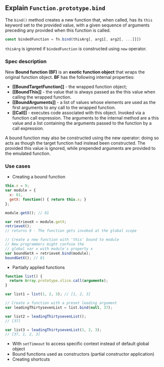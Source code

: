 ## Explain `Function.prototype.bind`

The `bind()` method creates a new function that, when called, has its `this` keyword set to the provided value, with a given sequence of arguments preceding any provided when this function is called.

```js
const bindedFunction = fn.bind(thisArg[, arg1[, arg2[, ...]]])
```
`thisArg` is ignored if `bindedFunction` is constructed using `new` operator.

### Spec description

New **Bound function (BF)** is an **exotic function object** that wraps the original function object. **BF** has the following internal properties:

- **[[BoundTargetFunction]]** - the wrapped function object;
- **[[BoundThis]]** - the value that is always passed as the this value when calling the wrapped function.
- **[[BoundArguments]]**  - a list of values whose elements are used as the first arguments to any call to the wrapped function.
- **[[Call]]** - executes code associated with this object. Invoked via a function call expression. The arguments to the internal method are a this value and a list containing the arguments passed to the function by a call expression.

A bound function may also be constructed using the new operator: doing so acts as though the target function had instead been constructed. The provided this value is ignored, while prepended arguments are provided to the emulated function.

### Use cases

- Creating a bound function

```js
this.x = 9; 
var module = {
  x: 81,
  getX: function() { return this.x; }
};

module.getX(); // 81

var retrieveX = module.getX;
retrieveX();   
// returns 9 - The function gets invoked at the global scope

// Create a new function with 'this' bound to module
// New programmers might confuse the
// global var x with module's property x
var boundGetX = retrieveX.bind(module);
boundGetX(); // 81
```

- Partially applied functions

```js
function list() {
  return Array.prototype.slice.call(arguments);
}

var list1 = list(1, 2, 3); // [1, 2, 3]

// Create a function with a preset leading argument
var leadingThirtysevenList = list.bind(null, 37);

var list2 = leadingThirtysevenList(); 
// [37]

var list3 = leadingThirtysevenList(1, 2, 3);
// [37, 1, 2, 3]
```

- With `setTimeout` to access specific context instead of default global object
- Bound functions used as constructors (partial constructor application)
- Creating shortcuts
